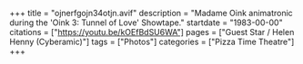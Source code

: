 +++
title = "ojnerfgojn34otjn.avif"
description = "Madame Oink animatronic during the 'Oink 3: Tunnel of Love' Showtape."
startdate = "1983-00-00"
citations = ["https://youtu.be/kOEfBdSU6WA"]
pages = ["Guest Star / Helen Henny (Cyberamic)"]
tags = ["Photos"]
categories = ["Pizza Time Theatre"]
+++
